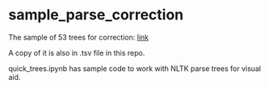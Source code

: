 # sample_parse_correction

The sample of 53 trees for correction: [link](https://docs.google.com/spreadsheets/d/1N-s6CJqJ79_gQZg4p8wjGTXKy3Z64ODSPNh8P36YKQI/edit?usp=sharing)

A copy of it is also in .tsv file in this repo.

quick_trees.ipynb has sample code to work with NLTK parse trees for visual aid. 
